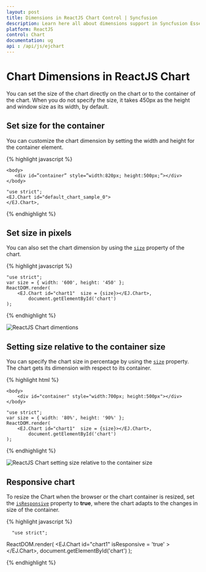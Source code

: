 ```yaml
---
layout: post
title: Dimensions in ReactJS Chart Control | Syncfusion
description: Learn here all about dimensions support in Syncfusion Essential ReactJS Chart control, its elements, and more.
platform: ReactJS
control: Chart
documentation: ug
api : /api/js/ejchart
---
```


# Chart Dimensions in ReactJS Chart

You can set the size of the chart directly on the chart or to the container of the chart. When you do not specify the size, it takes 450px as the height and window size as its width, by default. 

## Set size for the container

You can customize the chart dimension by setting the width and height for the container element. 

{% highlight javascript %}


    <body>
       <div id=”container” style=”width:820px; height:500px;”></div>         
    </body>

    "use strict";
    <EJ.Chart id="default_chart_sample_0">
    </EJ.Chart>,
{% endhighlight %}


## Set size in pixels

You can also set the chart dimension by using the [`size`](../api/ejchart#members:size) property of the chart. 

{% highlight javascript %}


    "use strict";
    var size = { width: '600', height: '450' };
    ReactDOM.render(
        <EJ.Chart id="chart1"  size = {size}></EJ.Chart>,
            document.getElementById('chart')
    );



{% endhighlight %}

![ReactJS Chart dimentions](/js/Chart/Chart-Dimensions_images/Chart-Dimensions_img1.png)


## Setting size relative to the container size

You can specify the chart size in percentage by using the [`size`](../api/ejchart#members:size) property. The chart gets its dimension with respect to its container.

{% highlight html %}

    <body>
        <div id="container" style="width:700px; height:500px"></div>
    </body>

    "use strict";
    var size = { width: '80%', height: '90%' };
    ReactDOM.render(
        <EJ.Chart id="chart1"  size = {size}></EJ.Chart>,
            document.getElementById('chart')
    );

{% endhighlight %}

![ReactJS Chart setting size relative to the container size](/js/Chart/Chart-Dimensions_images/Chart-Dimensions_img2.png)


## Responsive chart

To resize the Chart when the browser or the chart container is resized, set the [`isResponsive`](../api/ejchart#members:isResponsive) property to **true**, where the chart adapts to the changes in size of the container.

{% highlight javascript %}

      "use strict";
    
ReactDOM.render(
    <EJ.Chart id="chart1"  isResponsive = 'true' ></EJ.Chart>,
          document.getElementById('chart')
);


{% endhighlight %} 
